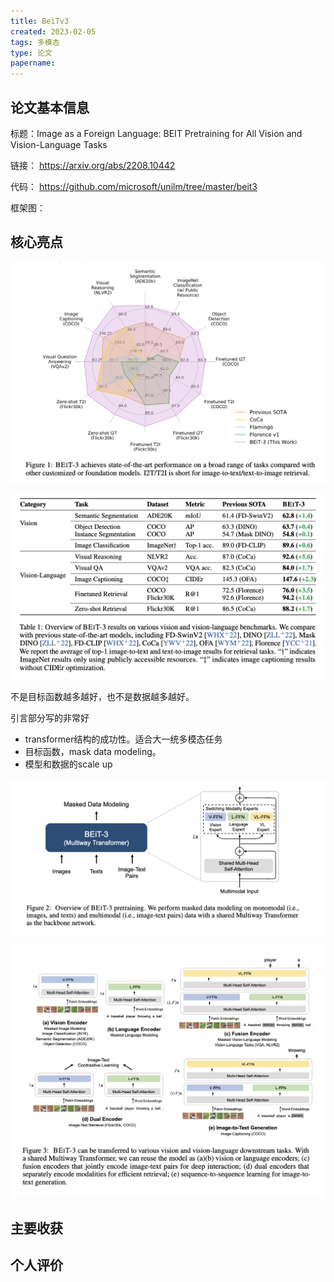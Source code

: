 ```yaml
---
title: BeiTv3
created: 2023-02-05
tags: 多模态
type: 论文
papername: 
---
```


## 论文基本信息

标题：Image as a Foreign Language: BEIT Pretraining for All Vision and Vision-Language Tasks

链接： https://arxiv.org/abs/2208.10442

代码： https://github.com/microsoft/unilm/tree/master/beit3

框架图：



## 核心亮点

![](img/Pasted%20image%2020230205174528.png)

![](img/Pasted%20image%2020230205174538.png)

不是目标函数越多越好，也不是数据越多越好。

引言部分写的非常好
- transformer结构的成功性。适合大一统多模态任务
- 目标函数，mask data modeling。
- 模型和数据的scale up

![](img/Pasted%20image%2020230205175133.png)

![](img/Pasted%20image%2020230205175208.png)




## 主要收获



## 个人评价
